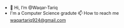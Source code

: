 - 👋 Hi, I’m @Waqar-Tariq
-    I'm a Computer Science gradute
     📫 How to reach me waqartariq924@gmail.com

<!---
Waqar-Tariq/Waqar-Tariq is a ✨ special ✨ repository because its `README.md` (this file) appears on your GitHub profile.
You can click the Preview link to take a look at your changes.
--->
